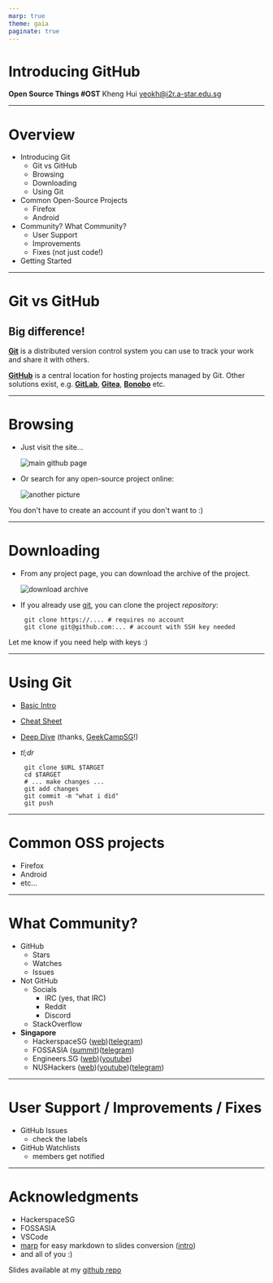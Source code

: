 ```yaml
---
marp: true
theme: gaia
paginate: true
---
```


# Introducing GitHub
**Open Source Things #OST**
Kheng Hui <yeokh@i2r.a-star.edu.sg>


---
# Overview

 - Introducing Git
   - Git vs GitHub
   - Browsing
   - Downloading
   - Using Git
 - Common Open-Source Projects
   - Firefox
   - Android
 - Community? What Community?
   - User Support
   - Improvements
   - Fixes (not just code!)
 - Getting Started

---

# Git vs GitHub

## Big difference!

**[Git][gitscm]** is a distributed version control system you can use to track your work and share it with others.

**[GitHub][github]** is a central location for hosting projects managed by Git. Other solutions exist, e.g. **[GitLab][gitlab]**, **[Gitea][gitea]**, **[Bonobo][bonobo]** etc.

[gitscm]: https://git-scm.com/
[github]: https://github.com/
[gitlab]: https://gitlab.com/
[gitea]: https://gitea.io/
[bonobo]: https://bonobogitserver.com/

---
# Browsing

 - Just visit the site... 

    ![main github page][pic1]

 - Or search for any open-source project online:

    ![another picture][pic2]

[pic1]: img/01-github.png
[pic2]: img/02-foxmob.png

You don't have to create an account if you don't want to :)

---
# Downloading

 - From any project page, you can download the archive of the project.

   ![download archive][pic3]

 - If you already use [git][gitscm], you can clone the project *repository*:

        git clone https://.... # requires no account
        git clone git@github.com:... # account with SSH key needed

Let me know if you need help with keys :)

[pic3]: img/03-dlcode.png
---
# Using Git

 - [Basic Intro][gitintro]
 - [Cheat Sheet][gitcheat]
 - [Deep Dive][gkrrich] (thanks, [GeekCampSG][geeksg]!)
 - *tl;dr*

        git clone $URL $TARGET
        cd $TARGET
        # ... make changes ...
        git add changes
        git commit -m "what i did"
        git push

[gitintro]: https://docs.github.com/en/get-started/using-git/about-git
[gitcheat]: https://education.github.com/git-cheat-sheet-education.pdf
[gkrrich]: https://youtu.be/fRw49EbP2vs?t=1h57m45s
[geeksg]: https://geekcamp.sg/

---
# Common OSS projects

 - Firefox
 - Android
 - etc...
---
# What Community?

 - GitHub
   - Stars
   - Watches
   - Issues
 - Not GitHub
   - Socials
     - IRC (yes, that IRC)
     - Reddit
     - Discord 
   - StackOverflow
 - **Singapore**
   - HackerspaceSG ([web][hsgweb])([telegram][hsgtele])
   - FOSSASIA ([summit][faconf])([telegram][fatele])
   - Engineers.SG ([web][esgweb])([youtube][esgvid])
   - NUSHackers ([web][nhweb])([youtube][nhvid])([telegram][nhtele])


[hsgweb]: https://hackerspace.sg/
[hsgtele]: https://t.me/.../
[faconf]: https://.../
[fatele]: https://t.me/.../
[esgweb]: https://engineers.sg/
[esgvid]: https://youtube.com/.../
[nhweb]: https://.../
[nhvid]: https://youtube.com/.../
[nhtele]: https://t.me/.../

---
# User Support / Improvements / Fixes

- GitHub Issues
  - check the labels
- GitHub Watchlists
  - members get notified

---
# Acknowledgments

- HackerspaceSG
- FOSSASIA
- VSCode
- [marp][marp] for easy markdown to slides conversion ([intro][marpintro])
- and all of you :)

Slides available at my [github repo][mygh]

[marp]: https://marp.app/
[marpintro]: https://levelup.gitconnected.com/creating-professional-presentation-from-markdown-975c65211359
[mygh]: https://github.com/i2r-yeokh/osstalks/
